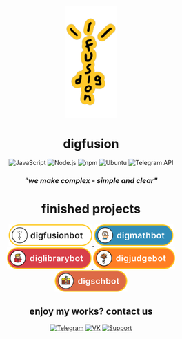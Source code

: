 <div align="center">
<a href="https://t.me/digfusion">
  <img src="media/digfusionLogos/digfusionYellow.PNG" alt="Logo" width="120">
  </a>
<h1 align="center">digfusion</h1>

![JavaScript](https://img.shields.io/badge/-JavaScript-FECA26?style=for-the-badge&logo=javascript&logoColor=black)
![Node.js](https://img.shields.io/badge/-Node.js-FECA26?style=for-the-badge&logo=node.js&logoColor=black)
![npm](https://img.shields.io/badge/-npm-FECA26?style=for-the-badge&logo=npm&logoColor=black)
![Ubuntu](https://img.shields.io/badge/-Ubuntu-FECA26?style=for-the-badge&logo=ubuntu&logoColor=black)
![Telegram API](https://img.shields.io/badge/-Telegram%20API-FECA26?style=for-the-badge&logo=telegram&logoColor=black)

<h3><i>"we make complex - simple and сlear"</i></h3>

<h1>finished projects</h1>

<a href="https://github.com/qu1z3x/digfusionbot">
  <img src="media\botBlanks\digfusionbot\blank.png" alt="1" height="50">
</a>
<a href="https://github.com/qu1z3x/digmathbot">
  <img src="media\botBlanks\digmathbot\blank.png" alt="2" height="50">
</a>
<a href="https://github.com/qu1z3x/diglibrarybot">
  <img src="media\botBlanks\diglibrarybot\blank.png" alt="3" height="50">
</a>

<a href="https://github.com/qu1z3x/digjudgebot">
  <img src="media\botBlanks\digjudgebot\blank.png" alt="4" height="50">
</a>
<a href="https://github.com/qu1z3x/digschbot">
  <img src="media\botBlanks\digschbot\blank.png" alt="5" height="50">
</a>

<!-- <a href="https://t.me/digfusion">
  <img src="media\digfusionLogos\logoBlank.png" alt="1" height="27.61">
</a> -->

<h2>enjoy my works? contact us</h2>

[![Telegram](https://img.shields.io/badge/-Telegram-FECA26?style=for-the-badge&logo=telegram&logoColor=000000)](https://t.me/digfusion)
[![VK](https://img.shields.io/badge/-VK-FECA26?style=for-the-badge&logo=vk&logoColor=000000)](https://vk.com/digfusion)
[![Support](https://img.shields.io/badge/-Support-FECA26?style=for-the-badge&logo=telegram&logoColor=000000)](https://t.me/digfusionsupport)

</div>

<!-- ## Статистика GitHub
![Ваша статистика](https://github-readme-stats.vercel.app/api?qu1z3x&show_icons=true&theme=radical)
-->
